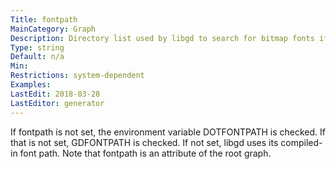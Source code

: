 ```yaml
---
Title: fontpath
MainCategory: Graph
Description: Directory list used by libgd to search for bitmap fonts if Graphviz was not built with the fontconfig library.
Type: string
Default: n/a
Min: 
Restrictions: system-dependent
Examples: 
LastEdit: 2018-03-28
LastEditor: generator
---
```


If fontpath is not set, the environment variable DOTFONTPATH is checked. If that is not set, GDFONTPATH is checked. If not set, libgd uses its compiled-in font path. Note that fontpath is an attribute of the root graph.
